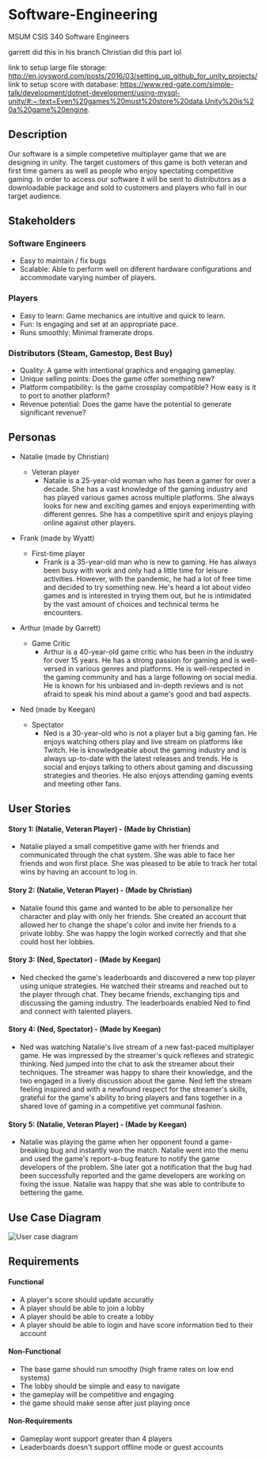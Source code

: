 # Software-Engineering
MSUM CSIS 340 Software Engineers

garrett did this in his branch
Christian did this part lol

link to setup large file storage: http://en.joysword.com/posts/2016/03/setting_up_github_for_unity_projects/
link to setup score with database: https://www.red-gate.com/simple-talk/development/dotnet-development/using-mysql-unity/#:~:text=Even%20games%20must%20store%20data,Unity%20is%20a%20game%20engine.

## Description
Our software is a simple competetive multiplayer game that we are designing in unity. The target customers of this game is both veteran and first time gamers as well as people who enjoy spectating competitive gaming. In order to access our software it will be sent to distributors as a downloadable package and sold to customers and players who fall in our target audience.

## Stakeholders

### Software Engineers
- Easy to maintain / fix bugs
- Scalable: Able to perform well on diferent hardware configurations and accommodate varying number of players. 

### Players
- Easy to learn: Game mechanics are intuitive and quick to learn.
- Fun: Is engaging and set at an appropriate pace. 
- Runs smoothly: Minimal framerate drops.

### Distributors (Steam, Gamestop, Best Buy)
- Quality: A game with intentional graphics and engaging gameplay.
- Unique selling points: Does the game offer something new?
- Platform compatibility: Is the game crossplay compatible? How easy is it to port to another platform? 
- Revenue potential: Does the game have the potential to generate significant revenue?

## Personas
- Natalie (made by Christian)
    - Veteran player
        - Natalie is a 25-year-old woman who has been a gamer for over a decade. She has a vast knowledge of the gaming industry and has played various games across multiple platforms. She always looks for new and exciting games and enjoys experimenting with different genres. She has a competitive spirit and enjoys playing online against other players.

- Frank (made by Wyatt)
    - First-time player
        - Frank is a 35-year-old man who is new to gaming. He has always been busy with work and only had a little time for leisure activities. However, with the pandemic, he had a lot of free time and decided to try something new. He's heard a lot about video games and is interested in trying them out, but he is intimidated by the vast amount of choices and technical terms he encounters.

- Arthur (made by Garrett)
    - Game Critic
        - Arthur is a 40-year-old game critic who has been in the industry for over 15 years. He has a strong passion for gaming and is well-versed in various genres and platforms. He is well-respected in the gaming community and has a large following on social media. He is known for his unbiased and in-depth reviews and is not afraid to speak his mind about a game's good and bad aspects.

- Ned (made by Keegan)
    - Spectator
        - Ned is a 30-year-old who is not a player but a big gaming fan. He enjoys watching others play and live stream on platforms like Twitch. He is knowledgeable about the gaming industry and is always up-to-date with the latest releases and trends. He is social and enjoys talking to others about gaming and discussing strategies and theories. He also enjoys attending gaming events and meeting other fans.


## User Stories
#### Story 1: (Natalie, Veteran Player) - (Made by Christian)
- Natalie played a small competitive game with her friends and communicated through the chat system. She was able to face her friends and won first place. She was pleased to be able to track her total wins by having an account to log in.

#### Story 2: (Natalie, Veteran Player) - (Made by Christian)
- Natalie found this game and wanted to be able to personalize her character and play with only her friends. She created an account that allowed her to change the shape's color and invite her friends to a private lobby. She was happy the login worked correctly and that she could host her lobbies.

#### Story 3: (Ned, Spectator) - (Made by Keegan)
- Ned checked the game's leaderboards and discovered a new top player using unique strategies. He watched their streams and reached out to the player through chat.      They became friends, exchanging tips and discussing the gaming industry. The leaderboards enabled Ned to find and connect with talented players.

#### Story 4: (Ned, Spectator) - (Made by Keegan)
- Ned was watching Natalie's live stream of a new fast-paced multiplayer game. He was impressed by the streamer's quick reflexes and strategic thinking. Ned jumped      into the chat to ask the streamer about their techniques. The streamer was happy to share their knowledge, and the two engaged in a lively discussion about the         game. Ned left the stream feeling inspired and with a newfound respect for the streamer's skills, grateful for the game's ability to bring players and fans             together in a shared love of gaming in a competitive yet communal fashion. 

#### Story 5: (Natalie, Veteran Player) - (Made by Keegan)
- Natalie was playing the game when her opponent found a game-breaking bug and instantly won the match. Natalie went into the menu and used the game's report-a-bug feature to notify the game developers of the problem. She later got a notification that the bug had been successfully reported and the game developers are working on fixing the issue. Natalie was happy that she was able to contribute to bettering the game. 


## Use Case Diagram
![User case diagram](https://user-images.githubusercontent.com/64097842/217949418-93bf3727-1265-4095-b818-b9cb6405db4e.jpeg)

## Requirements
#### Functional
- A player's score should update accuratly
- A player should be able to join a lobby
- A player should be able to create a lobby
- A player should be able to login and have score information tied to their account

#### Non-Functional
- The base game should run smoothy (high frame rates on low end systems)
- The lobby should be simple and easy to navigate
- the gameplay will be competitive and engaging
- the game should make sense after just playing once

#### Non-Requirements
- Gameplay wont support greater than 4 players
- Leaderboards doesn't support offline mode or guest accounts
